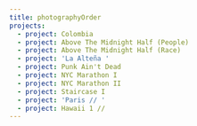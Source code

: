 ```yaml
---
title: photographyOrder
projects:
  - project: Colombia
  - project: Above The Midnight Half (People)
  - project: Above The Midnight Half (Race)
  - project: 'La Alteña '
  - project: Punk Ain't Dead
  - project: NYC Marathon I
  - project: NYC Marathon II
  - project: Staircase I
  - project: 'Paris // '
  - project: Hawaii 1 //
---
```


